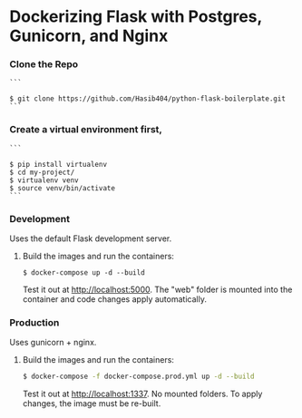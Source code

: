 # Dockerizing Flask with Postgres, Gunicorn, and Nginx

### Clone the Repo

    ```
    
    $ git clone https://github.com/Hasib404/python-flask-boilerplate.git
    ```

### Create a virtual environment first,

    ```

    $ pip install virtualenv
    $ cd my-project/
    $ virtualenv venv
    $ source venv/bin/activate
    ```
### Development

Uses the default Flask development server.

1. Build the images and run the containers:

    ```
    $ docker-compose up -d --build
    ```

    Test it out at [http://localhost:5000](http://localhost:5000). The "web" folder is mounted into the container and code changes apply automatically.

### Production

Uses gunicorn + nginx.

1. Build the images and run the containers:

    ```sh
    $ docker-compose -f docker-compose.prod.yml up -d --build
    ```

    Test it out at [http://localhost:1337](http://localhost:1337). No mounted folders. To apply changes, the image must be re-built.
